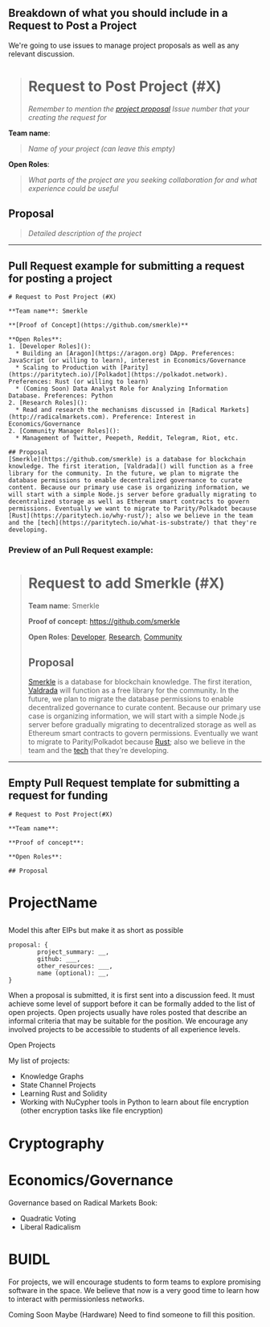 <!-- 
Objectives:
(1) Design structure so that markdown files can easily be parsed into JSON objects in the future
(2) Borrow from Aragon Markdown files https://github.com/aragon/nest/blob/master/Guide_for_submitting_a_request_for_funding.md
 -->
## Breakdown of what you should include in a Request to Post a Project

We're going to use issues to manage project proposals as well as any relevant discussion. 

> # Request to Post Project (#X)
> _Remember to mention the [project proposal](https://github.com/AmarRSingh/CS1501/issues) Issue number that your creating the request for_

**Team name**:
> _Name of your project (can leave this empty)_

**Open Roles**:
> _What parts of the project are you seeking collaboration for and what experience could be useful_

## Proposal
> _Detailed description of the project_

___
## Pull Request example for submitting a request for posting a project
```
# Request to Post Project (#X)

**Team name**: Smerkle

**[Proof of Concept](https://github.com/smerkle)**

**Open Roles**: 
1. [Developer Roles]():
  * Building an [Aragon](https://aragon.org) DApp. Preferences: JavaScript (or willing to learn), interest in Economics/Governance
  * Scaling to Production with [Parity](https://paritytech.io)/[Polkadot](https://polkadot.network). Preferences: Rust (or willing to learn)
  * (Coming Soon) Data Analyst Role for Analyzing Information Database. Preferences: Python 
2. [Research Roles]():
  * Read and research the mechanisms discussed in [Radical Markets](http://radicalmarkets.com). Preference: Interest in Economics/Governance
2. [Community Manager Roles]():
  * Management of Twitter, Peepeth, Reddit, Telegram, Riot, etc.

## Proposal
[Smerkle](https://github.com/smerkle) is a database for blockchain knowledge. The first iteration, [Valdrada]() will function as a free library for the community. In the future, we plan to migrate the database permissions to enable decentralized governance to curate content. Because our primary use case is organizing information, we will start with a simple Node.js server before gradually migrating to decentralized storage as well as Ethereum smart contracts to govern permissions. Eventually we want to migrate to Parity/Polkadot because [Rust](https://paritytech.io/why-rust/); also we believe in the team and the [tech](https://paritytech.io/what-is-substrate/) that they're developing.

```
### **Preview of an Pull Request example:**
> # Request to add Smerkle (#X)
>
> **Team name**: Smerkle
>
> **Proof of concept**: https://github.com/smerkle
>
> **Open Roles**: [Developer](), [Research](), [Community]()
>
> ## Proposal
>
> [Smerkle]() is a database for blockchain knowledge. The first iteration, [Valdrada]() will function as a free library for the community.
> In the future, we plan to migrate the database permissions to enable decentralized governance to curate content. Because our primary use case is organizing information, we will start with a simple Node.js server before gradually migrating to decentralized storage as well as Ethereum smart contracts to govern permissions. 
> Eventually we want to migrate to Parity/Polkadot because [Rust](https://paritytech.io/why-rust/); also we believe in the team and the [tech](https://paritytech.io/what-is-substrate/) that they're developing.

___
## Empty Pull Request template for submitting a request for funding
```
# Request to Post Project(#X)

**Team name**:

**Proof of concept**:

**Open Roles**:

## Proposal
```


# ProjectName

## 

Model this after EIPs but make it as short as possible
```
proposal: {
        project_summary: __,
        github: ___,
        other_resources: ___,
        name (optional): __,
}

```
When a proposal is submitted, it is first sent into a discussion feed. It must achieve some level of support before it can be formally added to the list of open projects. Open projects usually have roles posted that describe an informal criteria that may be suitable for the position. We encourage any involved projects to be accessible to students of all experience levels. 

Open Projects

My list of projects:
* Knowledge Graphs
* State Channel Projects
* Learning Rust and Solidity
* Working with NuCypher tools in Python to learn about file encryption (other encryption tasks like file encryption)

# Cryptography

# Economics/Governance
Governance based on Radical Markets Book:
* Quadratic Voting
* Liberal Radicalism

# BUIDL
For projects, we will encourage students to form teams to explore promising software in the space. We believe that now is a very good time to learn how to interact with permissionless networks.

Coming Soon Maybe (Hardware)
Need to find someone to fill this position.
